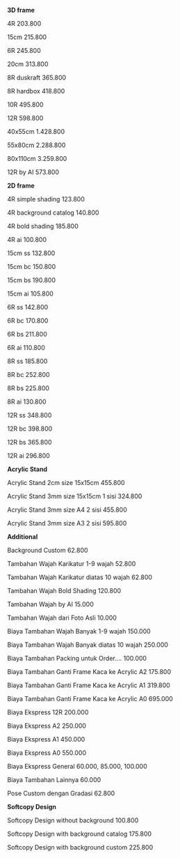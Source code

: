 **3D frame**



4R 		203.800

15cm 		215.800

6R 		245.800

20cm 		313.800

8R duskraft	365.800

8R hardbox 	418.800

10R 		495.800

12R 		598.800

40x55cm 	1.428.800

55x80cm 	2.288.800

80x110cm 	3.259.800



12R by AI	573.800







**2D frame**



4R simple shading	123.800

4R background catalog	140.800

4R bold shading		185.800

4R ai			100.800



15cm ss 132.800

15cm bc	150.800

15cm bs 190.800

15cm ai 105.800



6R ss 142.800

6R bc 170.800

6R bs 211.800

6R ai 110.800



8R ss 185.800

8R bc 252.800

8R bs 225.800

8R ai 130.800



12R ss 348.800

12R bc 398.800

12R bs 365.800

12R ai 296.800







**Acrylic Stand**



Acrylic Stand 2cm size 15x15cm		455.800

Acrylic Stand 3mm size 15x15cm 1 sisi	324.800

Acrylic Stand 3mm size A4 2 sisi	455.800

Acrylic Stand 3mm size A3 2 sisi	595.800





**Additional**



Background Custom				62.800

Tambahan Wajah Karikatur 1-9 wajah		52.800

Tambahan Wajah Karikatur diatas 10 wajah	62.800

Tambahan Wajah Bold Shading			120.800

Tambahan Wajah by AI				15.000

Tambahan Wajah dari Foto Asli			10.000



Biaya Tambahan Wajah Banyak 1-9 wajah		150.000

Biaya Tambahan Wajah Banyak diatas 10 wajah	250.000

Biaya Tambahan Packing untuk Order....		100.000

Biaya Tambahan Ganti Frame Kaca ke Acrylic A2	175.800

Biaya Tambahan Ganti Frame Kaca ke Acrylic A1	319.800

Biaya Tambahan Ganti Frame Kaca ke Acrylic A0	695.000

Biaya Ekspress 12R				200.000

Biaya Ekspress A2				250.000

Biaya Ekspress A1				450.000

Biaya Ekspress A0				550.000

Biaya Ekspress General				60.000, 85.000, 100.000

Biaya Tambahan Lainnya				60.000

Pose Custom dengan Gradasi			62.800







**Softcopy Design**



Softcopy Design without background		100.800

Softcopy Design with background catalog		175.800

Softcopy Design with background custom		225.800















